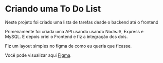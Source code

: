 # Criando uma To Do List

Neste projeto foi criado uma lista de tarefas desde o backend até o frontend

Primeiramente foi criada uma API usando usando NodeJS, Express e MySQL.
E depois criei o Frontend e fiz a integração dos dois. 

Fiz um layout simples no figma de como eu queria que ficasse.

Você pode visualizar aqui [Figma](https://www.figma.com/design/MfVfJB2J4GCPAtvxwV4hRF/TODOLIST?node-id=0-1&t=TafGowSIRqpu7gPV-1).


